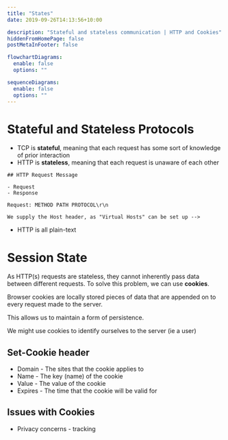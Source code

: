 ```yaml
---
title: "States"
date: 2019-09-26T14:13:56+10:00

description: "Stateful and stateless communication | HTTP and Cookies"
hiddenFromHomePage: false
postMetaInFooter: false

flowchartDiagrams:
  enable: false
  options: ""

sequenceDiagrams:
  enable: false
  options: ""
---
```


# Stateful and Stateless Protocols

- TCP is **stateful**, meaning that each request has some sort of knowledge of prior interaction
- HTTP is **stateless**, meaning that each request is unaware of each other

```
## HTTP Request Message

- Request
- Response

Request: METHOD PATH PROTOCOL\r\n

We supply the Host header, as "Virtual Hosts" can be set up -->
```

- HTTP is all plain-text

# Session State

As HTTP(s) requests are stateless, they cannot inherently pass data between different requests. To solve this problem, we can use **cookies**.

Browser cookies are locally stored pieces of data that are appended on to every request made to the server.

This allows us to maintain a form of persistence.

We might use cookies to identify ourselves to the server (ie a user)

## Set-Cookie header

- Domain - The sites that the cookie applies to
- Name - The key (name) of the cookie
- Value - The value of the cookie
- Expires - The time that the cookie will be valid for

## Issues with Cookies

- Privacy concerns - tracking
